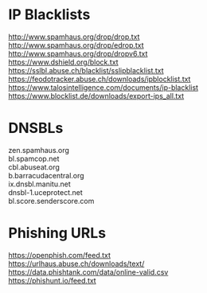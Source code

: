 # IP Blacklists
http://www.spamhaus.org/drop/drop.txt  
http://www.spamhaus.org/drop/edrop.txt  
http://www.spamhaus.org/drop/dropv6.txt  
https://www.dshield.org/block.txt  
https://sslbl.abuse.ch/blacklist/sslipblacklist.txt  
https://feodotracker.abuse.ch/downloads/ipblocklist.txt  
https://www.talosintelligence.com/documents/ip-blacklist  
https://www.blocklist.de/downloads/export-ips_all.txt  

# DNSBLs
zen.spamhaus.org  
bl.spamcop.net  
cbl.abuseat.org  
b.barracudacentral.org  
ix.dnsbl.manitu.net  
dnsbl-1.uceprotect.net  
bl.score.senderscore.com  

# Phishing URLs
https://openphish.com/feed.txt  
https://urlhaus.abuse.ch/downloads/text/  
https://data.phishtank.com/data/online-valid.csv  
https://phishunt.io/feed.txt  
